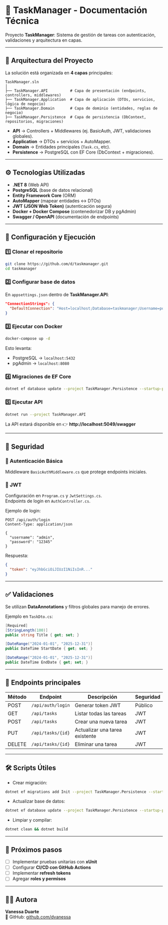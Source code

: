 # 📘 TaskManager - Documentación Técnica

Proyecto **TaskManager**: Sistema de gestión de tareas con autenticación, validaciones y arquitectura en capas.

---

## 📂 Arquitectura del Proyecto

La solución está organizada en **4 capas** principales:

```
TaskManager.sln
│
├── TaskManager.API          # Capa de presentación (endpoints, controllers, middlewares)
├── TaskManager.Application  # Capa de aplicación (DTOs, servicios, lógica de negocio)
├── TaskManager.Domain       # Capa de dominio (entidades, reglas de negocio)
├── TaskManager.Persistence  # Capa de persistencia (DbContext, repositorios, migraciones)
```

- **API** → Controllers + Middlewares (ej. BasicAuth, JWT, validaciones globales).  
- **Application** → DTOs + servicios + AutoMapper.  
- **Domain** → Entidades principales (`Task.cs`, etc).  
- **Persistence** → PostgreSQL con EF Core (DbContext + migraciones).  

---

## ⚙️ Tecnologías Utilizadas

- **.NET 8** (Web API)
- **PostgreSQL** (base de datos relacional)
- **Entity Framework Core** (ORM)
- **AutoMapper** (mapear entidades ↔ DTOs)
- **JWT (JSON Web Token)** (autenticación segura)
- **Docker + Docker Compose** (contenedorizar DB y pgAdmin)
- **Swagger / OpenAPI** (documentación de endpoints)

---

## 🚀 Configuración y Ejecución

### 1️⃣ Clonar el repositorio
```bash
git clone https://github.com/d/taskmanager.git
cd taskmanager
```

### 2️⃣ Configurar base de datos
En `appsettings.json` dentro de **TaskManager.API**:
```json
"ConnectionStrings": {
  "DefaultConnection": "Host=localhost;Database=taskmanager;Username=postgres;Password=postgres"
}
```

### 3️⃣ Ejecutar con Docker
```bash
docker-compose up -d
```

Esto levanta:
- PostgreSQL → `localhost:5432`
- pgAdmin → `localhost:8080`

### 4️⃣ Migraciones de EF Core
```bash
dotnet ef database update --project TaskManager.Persistence --startup-project TaskManager.API
```

### 5️⃣ Ejecutar API
```bash
dotnet run --project TaskManager.API
```

La API estará disponible en 👉 **http://localhost:5049/swagger**

---

## 🔐 Seguridad

### 🔸 Autenticación Básica
Middleware `BasicAuthMiddleware.cs` que protege endpoints iniciales.

### 🔸 JWT
Configuración en `Program.cs` y `JwtSettings.cs`.  
Endpoints de login en `AuthController.cs`.

Ejemplo de login:
```http
POST /api/auth/login
Content-Type: application/json

{
  "username": "admin",
  "password": "12345"
}
```

Respuesta:
```json
{
  "token": "eyJhbGciOiJIUzI1NiIsInR..."
}
```

---

## ✅ Validaciones

Se utilizan **DataAnnotations** y filtros globales para manejo de errores.  

Ejemplo en `TaskDto.cs`:
```csharp
[Required]
[StringLength(100)]
public string Title { get; set; }

[DateRange("2024-01-01", "2025-12-31")]
public DateTime StartDate { get; set; }

[DateRange("2024-01-01", "2025-12-31")]
public DateTime EndDate { get; set; }
```

---

## 📌 Endpoints principales

| Método | Endpoint        | Descripción                     | Seguridad |
|--------|-----------------|---------------------------------|-----------|
| POST   | `/api/auth/login` | Generar token JWT               | Público   |
| GET    | `/api/tasks`      | Listar todas las tareas         | JWT       |
| POST   | `/api/tasks`      | Crear una nueva tarea           | JWT       |
| PUT    | `/api/tasks/{id}` | Actualizar una tarea existente  | JWT       |
| DELETE | `/api/tasks/{id}` | Eliminar una tarea              | JWT       |

---

## 🛠️ Scripts Útiles

- Crear migración:
```bash
dotnet ef migrations add Init --project TaskManager.Persistence --startup-project TaskManager.API
```

- Actualizar base de datos:
```bash
dotnet ef database update --project TaskManager.Persistence --startup-project TaskManager.API
```

- Limpiar y compilar:
```bash
dotnet clean && dotnet build
```

---

## 📖 Próximos pasos

- [ ] Implementar pruebas unitarias con **xUnit**
- [ ] Configurar **CI/CD con GitHub Actions**
- [ ] Implementar **refresh tokens**
- [ ] Agregar **roles y permisos**

---

## 👩‍💻 Autora

**Vanessa Duarte**  
🔗 GitHub: [github.com/dvanessa](https://github.com/dvanessa)
